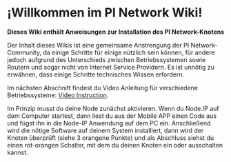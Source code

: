 # ¡Willkommen im PI Network Wiki!

**Dieses Wiki enthält Anweisungen zur Installation des PI Network-Knotens**

Der Inhalt dieses Wikis ist eine gemeinsame Anstrengung der PI Network-Community, da einige Schritte für einige nützlich sein können, für andere jedoch aufgrund des Unterschieds zwischen Betriebssystemen sowie Routern und sogar nicht von Internet Service Providern. Es ist unnötig zu erwähnen, dass einige Schritte technisches Wissen erfordern.

Im nächsten Abschnitt findest du Video Anleitung für verschiedene Betriebssysteme: [Video Instruction](https://github.com/pi-node/instructions/wiki/(DE)-Video-Instruktionen). 

Im Prinzip musst du deine Node zunächst aktivieren. Wenn du Node.IP auf dem Computer startest, dann liest du aus der Mobile APP einen Code aus und fügst ihn in die Node-IP Anwendung auf dem PC ein. Anschließend wird die nötige Software auf deinem System installiert, dann wird der Knoten überprüft (siehe 3 orangene Punkte) und als Abschluss siehst du einen rot-orangen Schalter, mit dem du deinen Knoten ein oder ausschalten kannst. 